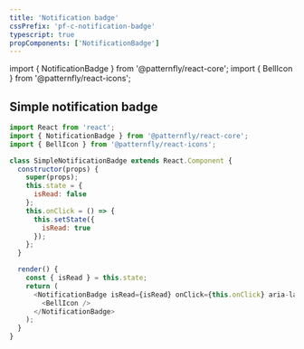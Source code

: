 ```yaml
---
title: 'Notification badge'
cssPrefix: 'pf-c-notification-badge'
typescript: true
propComponents: ['NotificationBadge']
---
```


import { NotificationBadge } from '@patternfly/react-core';
import { BellIcon } from '@patternfly/react-icons';

## Simple notification badge

```js
import React from 'react';
import { NotificationBadge } from '@patternfly/react-core';
import { BellIcon } from '@patternfly/react-icons';

class SimpleNotificationBadge extends React.Component {
  constructor(props) {
    super(props);
    this.state = {
      isRead: false
    };
    this.onClick = () => {
      this.setState({
        isRead: true
      });
    };
  }

  render() {
    const { isRead } = this.state;
    return (
      <NotificationBadge isRead={isRead} onClick={this.onClick} aria-label="Notifications">
        <BellIcon />
      </NotificationBadge>
    );
  }
}
```

